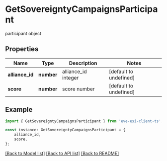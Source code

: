 # GetSovereigntyCampaignsParticipant

participant object

## Properties

Name | Type | Description | Notes
------------ | ------------- | ------------- | -------------
**alliance_id** | **number** | alliance_id integer | [default to undefined]
**score** | **number** | score number | [default to undefined]

## Example

```typescript
import { GetSovereigntyCampaignsParticipant } from 'eve-esi-client-ts';

const instance: GetSovereigntyCampaignsParticipant = {
    alliance_id,
    score,
};
```

[[Back to Model list]](../README.md#documentation-for-models) [[Back to API list]](../README.md#documentation-for-api-endpoints) [[Back to README]](../README.md)
